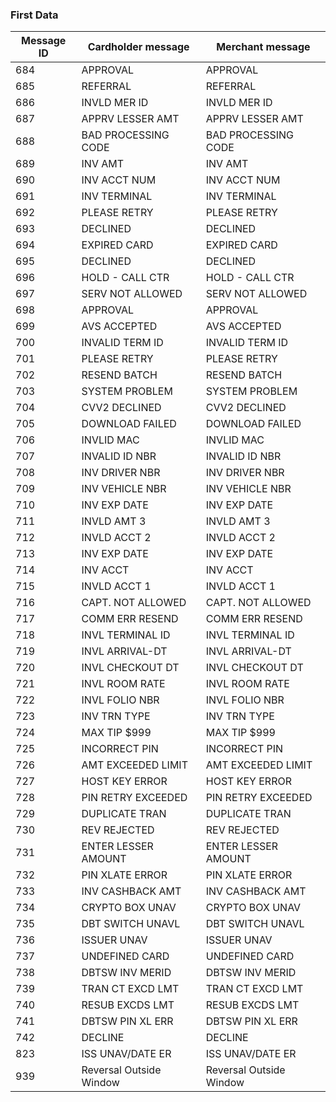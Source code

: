 ### First Data

| Message ID | Cardholder message | Merchant message |
| ---------- | ------------------ | ---------------- |
| 684 | APPROVAL | APPROVAL |
| 685 | REFERRAL | REFERRAL |
| 686 | INVLD MER ID | INVLD MER ID |
| 687 | APPRV LESSER AMT | APPRV LESSER AMT |
| 688 | BAD PROCESSING CODE | BAD PROCESSING CODE |
| 689 | INV AMT | INV AMT |
| 690 | INV ACCT NUM | INV ACCT NUM |
| 691 | INV TERMINAL | INV TERMINAL |
| 692 | PLEASE RETRY | PLEASE RETRY |
| 693 | DECLINED | DECLINED |
| 694 | EXPIRED CARD | EXPIRED CARD |
| 695 | DECLINED | DECLINED |
| 696 | HOLD - CALL CTR | HOLD - CALL CTR |
| 697 | SERV NOT ALLOWED | SERV NOT ALLOWED |
| 698 | APPROVAL | APPROVAL |
| 699 | AVS ACCEPTED | AVS ACCEPTED |
| 700 | INVALID TERM ID | INVALID TERM ID |
| 701 | PLEASE RETRY | PLEASE RETRY |
| 702 | RESEND BATCH | RESEND BATCH |
| 703 | SYSTEM PROBLEM | SYSTEM PROBLEM |
| 704 | CVV2 DECLINED | CVV2 DECLINED |
| 705 | DOWNLOAD FAILED | DOWNLOAD FAILED |
| 706 | INVLID MAC | INVLID MAC |
| 707 | INVALID ID NBR | INVALID ID NBR |
| 708 | INV DRIVER NBR | INV DRIVER NBR |
| 709 | INV VEHICLE NBR | INV VEHICLE NBR |
| 710 | INV EXP DATE | INV EXP DATE |
| 711 | INVLD AMT 3 | INVLD AMT 3 |
| 712 | INVLD ACCT 2 | INVLD ACCT 2 |
| 713 | INV EXP DATE | INV EXP DATE |
| 714 | INV ACCT | INV ACCT |
| 715 | INVLD ACCT 1 | INVLD ACCT 1 |
| 716 | CAPT. NOT ALLOWED | CAPT. NOT ALLOWED |
| 717 | COMM ERR RESEND | COMM ERR RESEND |
| 718 | INVL TERMINAL ID | INVL TERMINAL ID |
| 719 | INVL ARRIVAL-DT | INVL ARRIVAL-DT |
| 720 | INVL CHECKOUT DT | INVL CHECKOUT DT |
| 721 | INVL ROOM RATE | INVL ROOM RATE |
| 722 | INVL FOLIO NBR | INVL FOLIO NBR |
| 723 | INV TRN TYPE | INV TRN TYPE |
| 724 | MAX TIP $999 | MAX TIP $999 |
| 725 | INCORRECT PIN | INCORRECT PIN |
| 726 | AMT EXCEEDED LIMIT | AMT EXCEEDED LIMIT |
| 727 | HOST KEY ERROR | HOST KEY ERROR |
| 728 | PIN RETRY EXCEEDED | PIN RETRY EXCEEDED |
| 729 | DUPLICATE TRAN | DUPLICATE TRAN |
| 730 | REV REJECTED | REV REJECTED |
| 731 | ENTER LESSER AMOUNT | ENTER LESSER AMOUNT |
| 732 | PIN XLATE ERROR | PIN XLATE ERROR |
| 733 | INV CASHBACK AMT | INV CASHBACK AMT |
| 734 | CRYPTO BOX UNAV | CRYPTO BOX UNAV |
| 735 | DBT SWITCH UNAVL | DBT SWITCH UNAVL |
| 736 | ISSUER UNAV | ISSUER UNAV |
| 737 | UNDEFINED CARD | UNDEFINED CARD |
| 738 | DBTSW INV MERID | DBTSW INV MERID |
| 739 | TRAN CT EXCD LMT | TRAN CT EXCD LMT |
| 740 | RESUB EXCDS LMT | RESUB EXCDS LMT |
| 741 | DBTSW PIN XL ERR | DBTSW PIN XL ERR |
| 742 | DECLINE | DECLINE |
| 823 | ISS UNAV/DATE ER | ISS UNAV/DATE ER |
| 939 | Reversal Outside Window | Reversal Outside Window |
